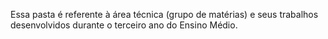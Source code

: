 Essa pasta é referente à área técnica (grupo de matérias) e seus trabalhos desenvolvidos durante o terceiro ano do Ensino Médio.
